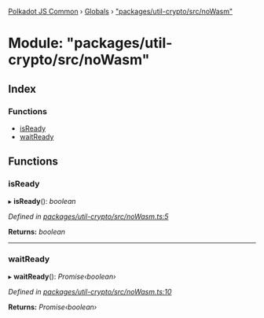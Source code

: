 [Polkadot JS Common](../README.md) › [Globals](../globals.md) › ["packages/util-crypto/src/noWasm"](_packages_util_crypto_src_nowasm_.md)

# Module: "packages/util-crypto/src/noWasm"

## Index

### Functions

* [isReady](_packages_util_crypto_src_nowasm_.md#isready)
* [waitReady](_packages_util_crypto_src_nowasm_.md#waitready)

## Functions

###  isReady

▸ **isReady**(): *boolean*

*Defined in [packages/util-crypto/src/noWasm.ts:5](https://github.com/polkadot-js/common/blob/e5dd55e4/packages/util-crypto/src/noWasm.ts#L5)*

**Returns:** *boolean*

___

###  waitReady

▸ **waitReady**(): *Promise‹boolean›*

*Defined in [packages/util-crypto/src/noWasm.ts:10](https://github.com/polkadot-js/common/blob/e5dd55e4/packages/util-crypto/src/noWasm.ts#L10)*

**Returns:** *Promise‹boolean›*
